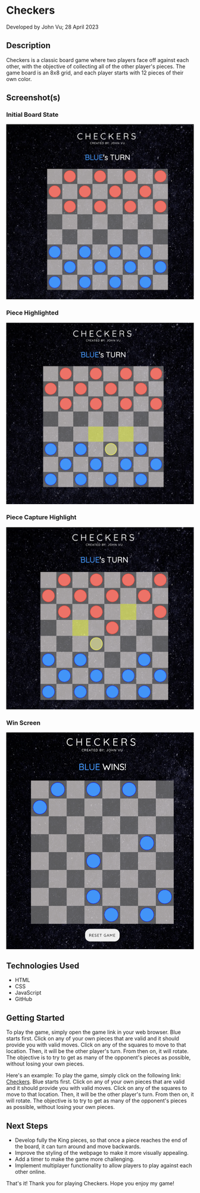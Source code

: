 # Checkers
Developed by John Vu; 28 April 2023

## Description
Checkers is a classic board game where two players face off against each other, with the objective of collecting all of the other player's pieces. The game board is an 8x8 grid, and each player starts with 12 pieces of their own color. 

## Screenshot(s)

### Initial Board State
![InitialBoardState](https://github.com/johntrinhvu/Checkers/blob/main/game-screenshots/InitialBoardState.png?raw=true)

### Piece Highlighted
![PieceHighlighted](https://github.com/johntrinhvu/Checkers/blob/main/game-screenshots/PieceHighlighted.png?raw=true)

### Piece Capture Highlight
![PieceCaptureHighlight](https://github.com/johntrinhvu/Checkers/blob/main/game-screenshots/PieceHighlightCapture.png?raw=true)

### Win Screen
![WinScreen](https://github.com/johntrinhvu/Checkers/blob/main/game-screenshots/WinScreen.png?raw=true)


## Technologies Used
- HTML
- CSS
- JavaScript
- GitHub

## Getting Started
To play the game, simply open the game link in your web browser. Blue starts first. Click on any of your own pieces that are valid and it should provide you with valid moves. Click on any of the squares to move to that location. Then, it will be the other player's turn. From then on, it will rotate. The objective is to try to get as many of the opponent's pieces as possible, without losing your own pieces.

Here's an example:
To play the game, simply click on the following link: [Checkers](https://johntrinhvu.github.io/Checkers/). Blue starts first. Click on any of your own pieces that are valid and it should provide you with valid moves. Click on any of the squares to move to that location. Then, it will be the other player's turn. From then on, it will rotate. The objective is to try to get as many of the opponent's pieces as possible, without losing your own pieces.

## Next Steps
- Develop fully the King pieces, so that once a piece reaches the end of the board, it can turn around and move backwards.
- Improve the styling of the webpage to make it more visually appealing. 
- Add a timer to make the game more challenging.
- Implement multiplayer functionality to allow players to play against each other online.

That's it! Thank you for playing Checkers. Hope you enjoy my game!
